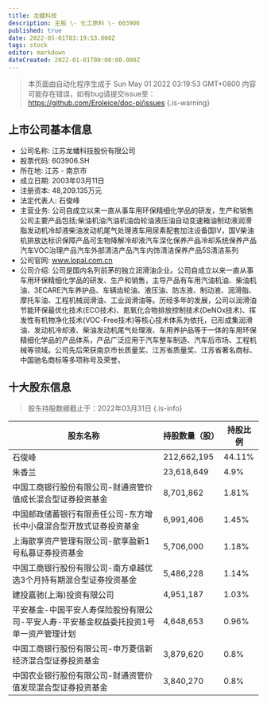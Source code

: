 ```yaml
---
title: 龙蟠科技
description: 主板 \- 化工原料 \- 603906
published: true
date: 2022-05-01T03:19:53.000Z
tags: stock
editor: markdown
dateCreated: 2022-01-01T00:00:00.000Z
---
```


> 本页面由自动化程序生成于 Sun May 01 2022 03:19:53 GMT+0800
> 内容可能存在错误，如有bug请提交issue至：https://github.com/Eroleice/doc-pi/issues
{.is-warning}

## 上市公司基本信息
- 公司名称: 江苏龙蟠科技股份有限公司
- 股票代码: 603906.SH
- 所在地: 江苏 - 南京市
- 成立日期: 2003年03月11日
- 注册资本: 48,209.135万元
- 法定代表人: 石俊峰
- 主营业务: 公司自成立以来一直从事车用环保精细化学品的研发，生产和销售公司主要产品包括;柴油机油汽油机油齿轮油液压油自动变速箱油制动液润滑脂发动机冷却液柴油发动机尾气处理液车用尿素配套加注设备国Ⅳ，国Ⅴ柴油机排放达标识保障产品可生物降解冷却液汽车深化保养产品冷却系统保养产品汽车VOC治理产品汽车外部清洁产品汽车内饰清洁保养产品5S清洁系列
- 公司官网: www.lopal.com.cn
- 公司介绍: 公司是国内名列前茅的独立润滑油企业。公司自成立以来一直从事车用环保精细化学品的研发、生产和销售，主导产品有车用汽油机油、柴油机油、3ECARE汽车养护品、车辆齿轮油、液压油、防冻液、制动液、润滑脂、摩托车油、工程机械润滑油、工业润滑油等。历经多年的发展，公司以润滑油节能环保最优化技术(ECO技术)、氮氧化合物排放控制技术(DeNOx技术)、挥发性有机物净化技术(VOC-Free技术)等核心技术体系为依托，已形成集润滑油、发动机冷却液、柴油发动机尾气处理液、车用养护品等于一体的车用环保精细化学品的产品体系，产品广泛应用于汽车整车制造、汽车后市场、工程机械等领域。公司先后荣获南京市长质量奖、江苏省质量奖、江苏省著名商标、中国驰名商标等多项称号及荣誉。


## 十大股东信息
> 股东持股数据截止于：2022年03月31日
{.is-info}

| 股东名称 | 持股数量（股） | 持股比例 |
| --- | --- | --- |
| 石俊峰 | 212,662,195 | 44.11% |
| 朱香兰 | 23,618,649 | 4.9% |
| 中国工商银行股份有限公司-财通资管价值成长混合型证券投资基金 | 8,701,862 | 1.81% |
| 中国邮政储蓄银行有限责任公司-东方增长中小盘混合型开放式证券投资基金 | 6,991,406 | 1.45% |
| 上海歆享资产管理有限公司-歆享盈新1号私募证券投资基金 | 5,706,000 | 1.18% |
| 中国工商银行股份有限公司-南方卓越优选3个月持有期混合型证券投资基金 | 5,486,228 | 1.14% |
| 建投嘉驰(上海)投资有限公司 | 4,951,187 | 1.03% |
| 平安基金-中国平安人寿保险股份有限公司-平安人寿-平安基金权益委托投资1号单一资产管理计划 | 4,648,653 | 0.96% |
| 中国工商银行股份有限公司-申万菱信新经济混合型证券投资基金 | 3,879,620 | 0.8% |
| 中国农业银行股份有限公司-财通资管价值发现混合型证券投资基金 | 3,840,270 | 0.8% |




